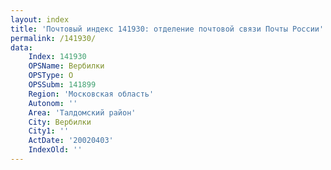 ```yaml
---
layout: index
title: 'Почтовый индекс 141930: отделение почтовой связи Почты России'
permalink: /141930/
data:
    Index: 141930
    OPSName: Вербилки
    OPSType: О
    OPSSubm: 141899
    Region: 'Московская область'
    Autonom: ''
    Area: 'Талдомский район'
    City: Вербилки
    City1: ''
    ActDate: '20020403'
    IndexOld: ''
---
```

